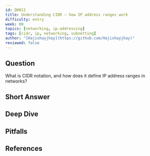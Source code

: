```yaml
---
id: Q0011
title: Understanding CIDR — how IP address ranges work
difficulty: entry
week: 00
topics: [networking, ip-addressing]
tags: [cidr, ip, networking, subnetting]
author: "[Hajixhayjhay](https://github.com/Hajixhayjhay)"
reviewed: false
---
```


## Question
What is CIDR notation, and how does it define IP address ranges in networks?

## Short Answer


## Deep Dive


## Pitfalls


## References

